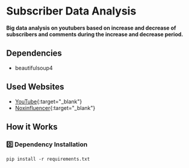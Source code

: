 # Subscriber Data Analysis

**Big data analysis on youtubers based on increase and decrease of subscribers and comments during the increase and
decrease period.**

## Dependencies
- beautifulsoup4

## Used Websites
- [YouTube](https://www.youtube.com/){:target="_blank"}
- [Noxinfluencer](https://www.noxinfluencer.com/){:target="_blank"}

## How it Works

### 0️⃣ Dependency Installation

```
pip install -r requirements.txt
```
